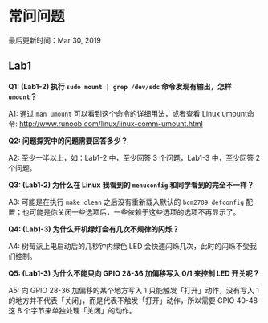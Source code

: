 # 常问问题

最后更新时间：Mar 30, 2019

## Lab1

**Q1: (Lab1-2) 执行 `sudo mount | grep /dev/sdc` 命令发现有输出，怎样 `umount`？**

A1: 通过 `man umount` 可以看到这个命令的详细用法，或者查看 Linux umount命令: http://www.runoob.com/linux/linux-comm-umount.html



**Q2: 问题探究中的问题需要回答多少？**

A2: 至少一半以上，如：Lab1-2 中，至少回答 3 个问题，Lab1-3 中，至少回答 2 个问题。



**Q3: (Lab1-2) 为什么在 Linux 我看到的 `menuconfig` 和同学看到的完全不一样？**

A3: 可能是在执行 `make clean` 之后没有重新载入默认的 `bcm2709_defconfig` 配置；也可能是你关闭一些选项后，一些依赖于这些选项的选项不再显示了。



**Q4: (Lab1-3) 为什么开机绿灯会有几次不规律的闪烁？**

A4: 树莓派上电启动后的几秒钟内绿色 LED 会快速闪烁几次，此时的闪烁不受我们控制。



**Q5: (Lab1-3) 为什么不能只向 GPIO 28-36 加偏移写入 0/1 来控制 LED 开关呢？**

A5: 向 GPIO 28-36 加偏移的某个地方写入 1 只能触发「打开」动作，没有写入 1 的地方并不代表「关闭」，而是代表不触发「打开」动作，所以需要 GPIO 40-48 这 8 个字节来单独处理「关闭」的动作。